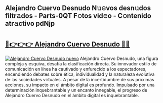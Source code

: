 ## Alejandro Cuervo Desnudo N𝚞𝚎vos desn𝚞dos filtr𝚊dos - Parts-0QT F𝚘tos vid𝚎o - C𝚘ntenido atr𝚊ctivo pdNjp

# <h2><a href="http://mb9r7mm.tromn.icu/?c=Alejandro+Cuervo+Desnudo">🔗👉👉👉 Alejandro Cuervo Desnudo 🔗🔗</a></h2>

[![Alejandro Cuervo Desnudo nuevo](https://i.imgur.com/pEAQMta.gif)](http://mb9r7mm.tromn.icu/?c=Alejandro+Cuervo+Desnudo)
Alejandro Cuervo Desnudo, una figura compleja y esquiva, desafía la clasificación directa. Su innovador estilo de comunicación en línea ha cautivado y enfurecido a los espectadores, encendiendo debates sobre ética, individualidad y la naturaleza evolutiva de las sociedades virtuales. A pesar de la incertidumbre de sus próximas acciones, su impacto en el ámbito digital es profundo. Impulsado por una determinación inquebrantable y un encanto innegable, el progreso de Alejandro Cuervo Desnudo en el ámbito digital es inquebrantable.
